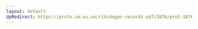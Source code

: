 ```yaml
---
layout: default
UpRedirect: https://pruto.im.uu.se/riksdagen-records-pdf/1876/prot-1876--fk--028.pdf
---
```

